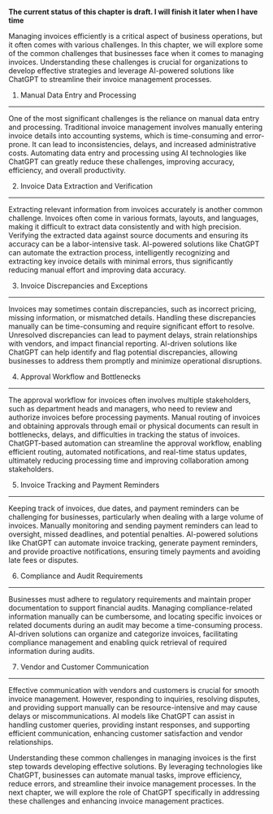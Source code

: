 **The current status of this chapter is draft. I will finish it later when I have time**

Managing invoices efficiently is a critical aspect of business operations, but it often comes with various challenges. In this chapter, we will explore some of the common challenges that businesses face when it comes to managing invoices. Understanding these challenges is crucial for organizations to develop effective strategies and leverage AI-powered solutions like ChatGPT to streamline their invoice management processes.

1. Manual Data Entry and Processing
-----------------------------------

One of the most significant challenges is the reliance on manual data entry and processing. Traditional invoice management involves manually entering invoice details into accounting systems, which is time-consuming and error-prone. It can lead to inconsistencies, delays, and increased administrative costs. Automating data entry and processing using AI technologies like ChatGPT can greatly reduce these challenges, improving accuracy, efficiency, and overall productivity.

2. Invoice Data Extraction and Verification
-------------------------------------------

Extracting relevant information from invoices accurately is another common challenge. Invoices often come in various formats, layouts, and languages, making it difficult to extract data consistently and with high precision. Verifying the extracted data against source documents and ensuring its accuracy can be a labor-intensive task. AI-powered solutions like ChatGPT can automate the extraction process, intelligently recognizing and extracting key invoice details with minimal errors, thus significantly reducing manual effort and improving data accuracy.

3. Invoice Discrepancies and Exceptions
---------------------------------------

Invoices may sometimes contain discrepancies, such as incorrect pricing, missing information, or mismatched details. Handling these discrepancies manually can be time-consuming and require significant effort to resolve. Unresolved discrepancies can lead to payment delays, strain relationships with vendors, and impact financial reporting. AI-driven solutions like ChatGPT can help identify and flag potential discrepancies, allowing businesses to address them promptly and minimize operational disruptions.

4. Approval Workflow and Bottlenecks
------------------------------------

The approval workflow for invoices often involves multiple stakeholders, such as department heads and managers, who need to review and authorize invoices before processing payments. Manual routing of invoices and obtaining approvals through email or physical documents can result in bottlenecks, delays, and difficulties in tracking the status of invoices. ChatGPT-based automation can streamline the approval workflow, enabling efficient routing, automated notifications, and real-time status updates, ultimately reducing processing time and improving collaboration among stakeholders.

5. Invoice Tracking and Payment Reminders
-----------------------------------------

Keeping track of invoices, due dates, and payment reminders can be challenging for businesses, particularly when dealing with a large volume of invoices. Manually monitoring and sending payment reminders can lead to oversight, missed deadlines, and potential penalties. AI-powered solutions like ChatGPT can automate invoice tracking, generate payment reminders, and provide proactive notifications, ensuring timely payments and avoiding late fees or disputes.

6. Compliance and Audit Requirements
------------------------------------

Businesses must adhere to regulatory requirements and maintain proper documentation to support financial audits. Managing compliance-related information manually can be cumbersome, and locating specific invoices or related documents during an audit may become a time-consuming process. AI-driven solutions can organize and categorize invoices, facilitating compliance management and enabling quick retrieval of required information during audits.

7. Vendor and Customer Communication
------------------------------------

Effective communication with vendors and customers is crucial for smooth invoice management. However, responding to inquiries, resolving disputes, and providing support manually can be resource-intensive and may cause delays or miscommunications. AI models like ChatGPT can assist in handling customer queries, providing instant responses, and supporting efficient communication, enhancing customer satisfaction and vendor relationships.

Understanding these common challenges in managing invoices is the first step towards developing effective solutions. By leveraging technologies like ChatGPT, businesses can automate manual tasks, improve efficiency, reduce errors, and streamline their invoice management processes. In the next chapter, we will explore the role of ChatGPT specifically in addressing these challenges and enhancing invoice management practices.
